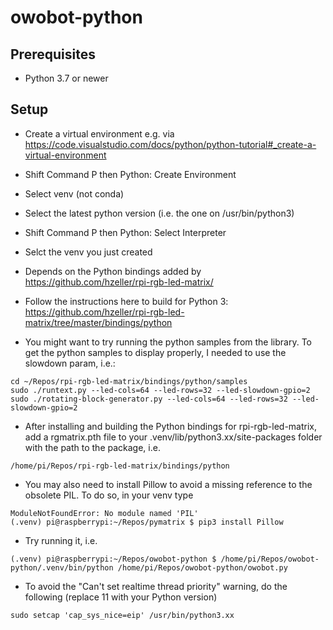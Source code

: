 # owobot-python

## Prerequisites
- Python 3.7 or newer

## Setup
- Create a virtual environment e.g. via https://code.visualstudio.com/docs/python/python-tutorial#_create-a-virtual-environment
- Shift Command P then Python: Create Environment
- Select venv (not conda)
- Select the latest python version (i.e. the one on /usr/bin/python3)
- Shift Command P then Python: Select Interpreter
- Selct the venv you just created

- Depends on the Python bindings added by https://github.com/hzeller/rpi-rgb-led-matrix/
- Follow the instructions here to build for Python 3: https://github.com/hzeller/rpi-rgb-led-matrix/tree/master/bindings/python

- You might want to try running the python samples from the library. To get the python samples to display properly, I needed to use the slowdown param, i.e.:

```
cd ~/Repos/rpi-rgb-led-matrix/bindings/python/samples
sudo ./runtext.py --led-cols=64 --led-rows=32 --led-slowdown-gpio=2
sudo ./rotating-block-generator.py --led-cols=64 --led-rows=32 --led-slowdown-gpio=2
```

- After installing and building the Python bindings for rpi-rgb-led-matrix, add a rgmatrix.pth file to your .venv/lib/python3.xx/site-packages folder with the path to the package, i.e.

```
/home/pi/Repos/rpi-rgb-led-matrix/bindings/python
```

- You may also need to install Pillow to avoid a missing reference to the obsolete PIL. To do so, in your venv type

```
ModuleNotFoundError: No module named 'PIL'
(.venv) pi@raspberrypi:~/Repos/pymatrix $ pip3 install Pillow
```

- Try running it, i.e.

```
(.venv) pi@raspberrypi:~/Repos/owobot-python $ /home/pi/Repos/owobot-python/.venv/bin/python /home/pi/Repos/owobot-python/owobot.py
```

- To avoid the "Can't set realtime thread priority" warning, do the following (replace 11 with your Python version)

```
sudo setcap 'cap_sys_nice=eip' /usr/bin/python3.xx
```
